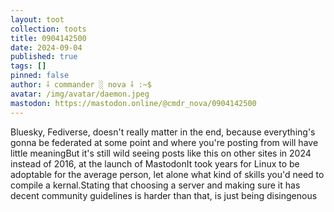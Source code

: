 ```yaml
---
layout: toot
collection: toots
title: 0904142500
date: 2024-09-04
published: true
tags: []
pinned: false
author: ⸸ commander ░ nova ⸸ :~$
avatar: /img/avatar/daemon.jpeg
mastodon: https://mastodon.online/@cmdr_nova/0904142500
---
```


Bluesky, Fediverse, doesn't really matter in the end, because everything's gonna be federated at some point and where you're posting from will have little meaningBut it's still wild seeing posts like this on other sites in 2024 instead of 2016, at the launch of MastodonIt took years for Linux to be adoptable for the average person, let alone what kind of skills you'd need to compile a kernal.Stating that choosing a server and making sure it has decent community guidelines is harder than that, is just being disingenous

